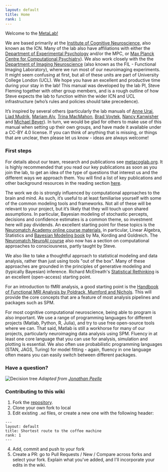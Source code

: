 ```yaml
---
layout: default
title: Home
rank: 1
---
```


Welcome to the [MetaLab!](http://metacoglab.org/)


We are based primarily at the [Institute of Cognitive Neuroscience](https://www.ucl.ac.uk/brain-sciences/icn), also known as the ICN. Many of the lab also have affiliations with either the [Department of Experimental Psychology](https://www.ucl.ac.uk/pals/research/experimental-psychology/) and/or the MPC, or [Max Planck Centre for Computational Psychiatry](https://www.mps-ucl-centre.mpg.de/)). We also work closely with the the [Department of Imaging Neuroscience](https://www.fil.ion.ucl.ac.uk/) (also known as the FIL - Functional Imaging Laboratory), where we run most of our neuroimaging experiments. It might seem confusing at first, but all of these units are part of University College London (UCL). We hope you have an excellent and productive time during your stay in the lab! This manual was developed by the lab PI, Steve Fleming together with other group members, and is a rough outline of how Steve expects the lab to function within the wider ICN and UCL infrastructure (who’s rules and policies should take precedence). 


It’s inspired by several others (particularly the lab manuals of [Anne Urai](https://github.com/anne-urai/lab_wiki), [Liad Mudrik](https://people.socsci.tau.ac.il/mu/mudriklab/lab-philosophy-and-procedures/), [Mariam Aly](https://osf.io/mdh87/wiki/home/), [Trina MacMahon](https://d1uqjtzsuwlnsf.cloudfront.net/wp-content/uploads/sites/163/2016/11/McMahon_UW_Compact_Example.pdf), [Brad Voytek](https://voyteklab.com/philosophy), [Nancy Kanwisher]() and [Michael Beyer](https://docs.google.com/document/d/1Y1wzFVdp-FCoGM47okaW5eYdOOfpgXD5nM9Q7DpwAMo/edit)). In turn, we would be glad for others to make use of this manual when setting up their own groups, and have made it available under a CC-BY 4.0 license. If you can think of anything that is missing, or things that are unclear, then please let us know - ideas are always welcome!

### First steps

For details about our team, research and publications see [metacoglab.org](metacoglab.org). It is highly recommended that you read our key publications as soon as you join the lab, to get an idea of the type of questions that interest us and the different ways we approach them. You will find a list of key publications and other background resources in the reading section [here](getting_started).

The work we do is strongly influenced by computational approaches to the brain and mind. As such, it’s useful to at least familiarise yourself with some of the common modeling tools and frameworks. Not all of these will be relevant to your project, but it’s likely that they will touch upon shared assumptions. In particular, Bayesian modeling of stochastic percepts, decisions and confidence estimates is a common theme, so investment here will pay dividends. An excellent starting point for these topics is the [Neuromatch Academy online course materials]( https://compneuro.neuromatch.io/tutorials/intro.html), in particular, Linear Algebra, Statistics and [Bayesian Modeling book](https://mitpress.mit.edu/9780262047593/bayesian-models-of-perception-and-action/) by Ma, Kording and Goldreich. The [Neuromatch NeuroAI course](https://neuroai.neuromatch.io/tutorials/W2D5_Mysteries/student/W2D5_Intro.html) also now has a section on computational approaches to consciousness, partly taught by Steve.

We also like to take a thoughtful approach to statistical modeling and data analysis, rather than just using tools "out of the box". Many of these approaches are grounded in the principles of generative modeling and (typically Bayesian) inference. Richard McElreath's [Statistical Rethinking](http://xcelab.net/rm/) is an excellent (open-access) starting point.

For an introduction to fMRI analysis, a good starting point is the [Handbook of Functional MRI Analysis by Poldrack, Mumford and Nichols](https://www.cambridge.org/core/books/handbook-of-functional-mri-data-analysis/8EDF966C65811FCCC306F7C916228529). This will provide the core concepts that are a feature of most analysis pipelines and packages such as SPM.

For most cognitive computational neuroscience, being able to program is also important. We use a range of programming languages for different projects (Matlab, Python, R, Julia), and try to use free open-source tools where we can. That said, Matlab is still a workhorse for many of our projects, particularly neuroimaging data analysis using SPM. Fluency in at least one core language that you can use for analysis, simulation and plotting is essential. We also often use probabilistic programming languages (STAN, JAGS, Turing) for model fitting - again, fluency in one language often means you can easily switch between different packages.

### Have a question?
![Decision tree](https://github.com/anne-urai/lab_wiki/blob/main/lab_decision_tree.png?raw=true)
_Adapted from [Jonathan Peelle](https://github.com/jpeelle/peellelab_manual/blob/master/figures/lab_decision_tree.pdf)_

### Contributing to this wiki
1. Fork the [repository](https://github.com/metacoglab/lab_wiki).
2. Clone your own fork to local
3. Edit existing `.md` files, or create a new one with the following header:
```
--- 
layout: default
title: Shortest route to the coffee machine
rank: 1
---
```
4. Add, commit and push to your fork
5. Create a PR: go to Pull Requests / New / Compare across forks and select your fork. Explain what you've added, and
 I'll incorporate your edits in the wiki.

